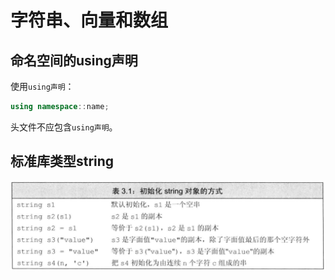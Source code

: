 # 字符串、向量和数组

## 命名空间的using声明

使用`using声明`：

```c++
using namespace::name;
```

头文件不应包含`using声明`。



## 标准库类型string

![image-20210309195714066](第三章——字符串、向量和数组.assets/image-20210309195714066.png)

